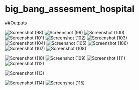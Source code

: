 # big_bang_assesment_hospital
##Outputs

![Screenshot (98)](https://github.com/shiyam-kanini/big_bang_assesment_hospital/assets/127293743/9e225e98-69ce-4ba3-b25e-bfdea339c5d0)
![Screenshot (99)](https://github.com/shiyam-kanini/big_bang_assesment_hospital/assets/127293743/fcc1cb3a-b780-4fb4-bde2-c22810852f3f)
![Screenshot (100)](https://github.com/shiyam-kanini/big_bang_assesment_hospital/assets/127293743/28d2c0ce-4747-4d40-98b9-9972a7f853cb)
![Screenshot (101)](https://github.com/shiyam-kanini/big_bang_assesment_hospital/assets/127293743/ed0cf476-9f4f-4dba-8dad-5a2ad6404119)
![Screenshot (102)](https://github.com/shiyam-kanini/big_bang_assesment_hospital/assets/127293743/b6fa679f-d02b-47df-b6f9-74a799a41b65)
![Screenshot (103)](https://github.com/shiyam-kanini/big_bang_assesment_hospital/assets/127293743/d9aa56c0-712d-4262-91fd-5a49843a7386)
![Screenshot (104)](https://github.com/shiyam-kanini/big_bang_assesment_hospital/assets/127293743/0bd84c50-2ab4-48c5-9f4b-04ae8905e38e)
![Screenshot (105)](https://github.com/shiyam-kanini/big_bang_assesment_hospital/assets/127293743/716480b6-8816-49ed-85c9-0a498d773533)
![Screenshot (106)](https://github.com/shiyam-kanini/big_bang_assesment_hospital/assets/127293743/05c6eb36-bc2f-4db9-8517-7c043c4ae2c2)![Screenshot (107)](https://github.com/shiyam-kanini/big_bang_assesment_hospital/assets/127293743/2bcbb7e0-f349-4f13-b190-91f797bfa081)
![Screenshot (108)](https://github.com/shiyam-kanini/big_bang_assesment_hospital/assets/127293743/c2f403a5-39b6-40ae-92f1-aa0198781dfe)

![Screenshot (110)](https://github.com/shiyam-kanini/big_bang_assesment_hospital/assets/127293743/0ab57929-fe68-46ce-908c-c3efc322b885)
![Screenshot (109)](https://github.com/shiyam-kanini/big_bang_assesment_hospital/assets/127293743/3d14460b-f7f4-4984-9417-d69478537a3a)
![Screenshot (111)](https://github.com/shiyam-kanini/big_bang_assesment_hospital/assets/127293743/50949a59-9f57-4b07-ba22-f738819c72c4)
![Screenshot (112)](https://github.com/shiyam-kanini/big_bang_assesment_hospital/assets/127293743/7f5be229-7291-4881-a2d3-f5ce5f9e002c)

![Screenshot (113)](https://github.com/shiyam-kanini/big_bang_assesment_hospital/assets/127293743/fdd201f5-5ec3-479b-b1b6-9994ea350d47)

![Screenshot (114)](https://github.com/shiyam-kanini/big_bang_assesment_hospital/assets/127293743/d9384ba8-6cdf-4b6c-93fd-53cac27b5d1b)
![Screenshot (115)](https://github.com/shiyam-kanini/big_bang_assesment_hospital/assets/127293743/e749013e-bcc1-4761-8444-16cd4a875c63)

